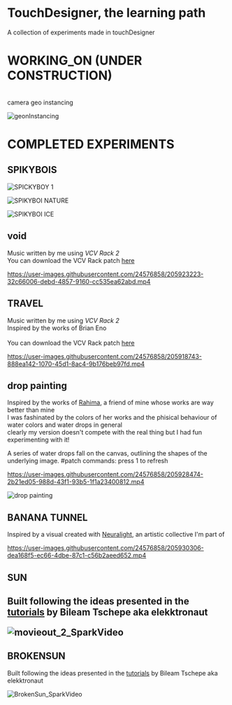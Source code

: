 # TouchDesigner, the learning path
A collection of experiments made in touchDesigner 


<h1>WORKING_ON (UNDER CONSTRUCTION)</h1>
<br>
camera geo instancing
<br>

![geonInstancing](https://user-images.githubusercontent.com/24576858/206851731-24ce591c-b813-4ea0-8f08-94a90eea8c78.gif)


<h1>COMPLETED EXPERIMENTS</H1>

<h2>SPIKYBOIS</h2>
  
![SPICKYBOY 1](https://user-images.githubusercontent.com/24576858/132219242-b1ee3005-9b61-49b1-b32d-e4c24289509d.gif)

![SPIKYBOI NATURE](https://user-images.githubusercontent.com/24576858/132219424-30dfb48e-7074-4ec4-8193-5eb16f3ba1cd.gif)
  
![SPIKYBOI ICE](https://user-images.githubusercontent.com/24576858/132219378-daf6ddba-fc9b-4804-bcff-d9f8361c4c42.gif)


<h2>void</h2>
Music written by me using <i>VCV Rack 2</i>
<br>
You can download the VCV Rack patch <a href="https://patchstorage.com/generative-drone-ambient-music-free-modules/"> here </a> 

https://user-images.githubusercontent.com/24576858/205923223-32c66006-debd-4857-9160-cc535ea62abd.mp4


<h2>TRAVEL</h2>
Music written by me using <i>VCV Rack 2</i>
<br>
Inspired by the works of Brian Eno
<br>
<br>
You can download the VCV Rack patch <a href="https://patchstorage.com/generative-drone-ambient-music-free-modules/"> here </a> 

https://user-images.githubusercontent.com/24576858/205918743-888ea142-1070-45d1-8ac4-9b176beb97fd.mp4

<h2> drop painting </h2>
Inspired by the works of <a href="https://www.instagram.com/holyhima/">Rahima</a>, a friend of mine whose works are way better than mine </br>
I was fashinated by the colors of her works and the phisical behaviour of water colors and water drops in general</br>
clearly my version doesn't compete with the real thing but I had fun experimenting with it!

A series of water drops fall on the canvas, outlining the shapes of the underlying image.
#patch commands: press 1 to refresh

https://user-images.githubusercontent.com/24576858/205928474-2b21ed05-988d-43f1-93b5-1f1a23400812.mp4


![drop painting](https://user-images.githubusercontent.com/24576858/205927896-7d9493ff-70bd-4855-9ae7-7e4a6ef90823.png)


<h2>BANANA TUNNEL</h2>
Inspired by a visual created with <a href="https://www.instagram.com/neura.light/">Neuralight</a>, an artistic collective I'm part of



https://user-images.githubusercontent.com/24576858/205930306-dea168f5-ec66-4dbe-87c1-c56b2aeed652.mp4



<h2>SUN<h2>
  
Built following the ideas presented in the <a href="https://www.youtube.com/channel/UCONptu0J1PCrW9YfBtSdqjA">tutorials</a> by Bileam Tschepe aka elekktronaut  
  
 ![movieout_2_SparkVideo](https://user-images.githubusercontent.com/24576858/131109221-c48a0a74-8259-478e-8b7b-41464db7f7a7.gif)

<h2>BROKENSUN</h2>
  
Built following the ideas presented in the <a href="https://www.youtube.com/channel/UCONptu0J1PCrW9YfBtSdqjA">tutorials</a> by Bileam Tschepe aka elekktronaut  
  
![BrokenSun_SparkVideo](https://user-images.githubusercontent.com/24576858/131109427-592e436c-cd61-4820-9c19-a5d6d7d09d17.gif)





